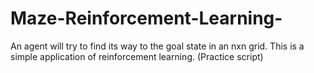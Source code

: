 # Maze-Reinforcement-Learning-
An agent will try to find its way to the goal state in an nxn grid. This is a simple application of reinforcement learning. (Practice script)
